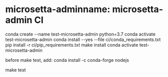# microsetta-adminname: microsetta-admin CI

conda create --name test-microsetta-admin python=3.7
conda activate test-microsetta-admin
conda install --yes --file ci/conda_requirements.txt
pip install -r ci/pip_requirements.txt
make install
conda activate test-microsetta-admin

before make test, add:
conda install -c conda-forge nodejs

make test
